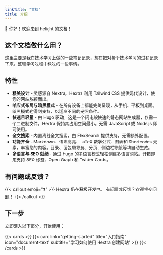 ```yaml
---
linkTitle: "文档"
title: 介绍
---
```


👋 你好！欢迎来到 helight 的文档！

<!--more-->

## 这个文档做什么用？

这里主要是我在技术学习上做的一些笔记记录，想在把对每个技术学习的过程记录下来，整理学习过程中做过的一些事情。

## 特性

- **精美设计** - 灵感源自 Nextra，Hextra 利用 Tailwind CSS 提供现代设计，使您的网站脱颖而出。
- **响应式布局与暗黑模式** - 在所有设备上都能完美呈现，从手机、平板到桌面。暗黑模式也得到支持，以适应不同的光照条件。
- **快速且轻量** - 由 Hugo 驱动，这是一个闪电般快速的静态网站生成器，仅需一个二进制文件，Hextra 保持其占用空间最小。无需 JavaScript 或 Node.js 即可使用。
- **全文搜索** - 内置离线全文搜索，由 FlexSearch 提供支持，无需额外配置。
- **功能齐全** - Markdown、语法高亮、LaTeX 数学公式、图表和 Shortcodes 元素，丰富您的内容。目录、面包屑导航、分页、侧边栏导航等均自动生成。
- **多语言与 SEO 就绪** - 通过 Hugo 的多语言模式轻松创建多语言网站。开箱即用支持 SEO 标签、Open Graph 和 Twitter Cards。

## 有问题或反馈？

{{< callout emoji="❓" >}}
  Hextra 仍在积极开发中。
  有问题或反馈？欢迎[提交问题](https://github.com/imfing/hextra/issues)！
{{< /callout >}}

## 下一步

立即深入以下部分，开始使用：

{{< cards >}}
  {{< card link="getting-started" title="入门指南" icon="document-text" subtitle="学习如何使用 Hextra 创建网站" >}}
{{< /cards >}}
